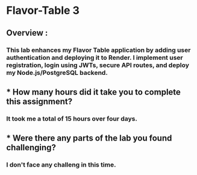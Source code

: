 # Flavor-Table 3

## Overview :

### This lab enhances my Flavor Table application by adding user authentication and deploying it to Render. I implement user registration, login using JWTs, secure API routes, and deploy my Node.js/PostgreSQL backend.

## * How many hours did it take you to complete this assignment?

### It took me a total of 15 hours over four days.

## * Were there any parts of the lab you found challenging?

### I don't face any challeng in this time.
